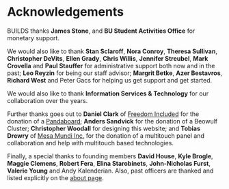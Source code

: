 # Acknowledgements

BUILDS thanks __James Stone__, and __BU Student Activities Office__ for monetary support.

We would also like to thank __Stan Sclaroff__, __Nora Conroy__, __Theresa Sullivan__, __Christopher DeVits__, __Ellen Grady__, __Chris Willis__, __Jennifer Streubel__, __Mark Crovella__ and __Paul Stauffer__ for administrative support both now and in the past; __Leo Reyzin__ for being our staff advisor; __Margrit Betke__, __Azer Bestavros__, __Richard West__ and Peter Gacs for helping us get support and get started.

We would also like to thank __Information Services &amp; Technology__ for our collaboration over the years.

Further thanks goes out to __Daniel Clark__ of [Freedom Included](http://www.freedomincluded.com) for the donation of a [Pandaboard](http://pandaboard.org/); __Anders Sandvick__ for the donation of a Beowulf Cluster; __Christopher Woodall__ for designing this website; and __Tobias Drewry__ of [Mesa Mundi Inc.](http://mesamundi.com/) for the donation of a multitouch panel and collaboration and help with multitouch based technologies.

Finally, a special thanks to founding members __David House__, __Kyle Brogle__, __Maggie Clemens__, __Robert Fera__, __Elina Starobinets__, __John-Nicholas Furst__, __Valerie Young__ and Andy Kalenderian. Also, past officers are thanked and listed explicitly on the <a href="{{site.base}}/about">about page</a>.